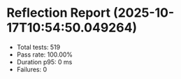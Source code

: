 # Reflection Report (2025-10-17T10:54:50.049264)

- Total tests: 519
- Pass rate: 100.00%
- Duration p95: 0 ms
- Failures: 0


